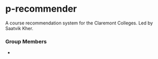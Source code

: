 # p-recommender
A course recommendation system for the Claremont Colleges. Led by Saatvik Kher.

### Group Members
- 
